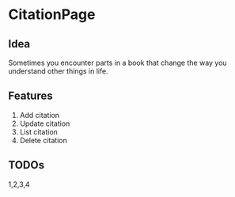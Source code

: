 # CitationPage

## Idea

Sometimes you encounter parts in a book that change the way you understand other things in life.

## Features

1. Add citation
2. Update citation
3. List citation
4. Delete citation

## TODOs

1,2,3,4
